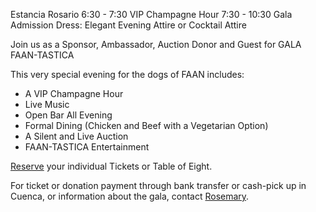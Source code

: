 Estancia Rosario
6:30 - 7:30 VIP Champagne Hour
7:30 - 10:30 Gala Admission
Dress: Elegant Evening Attire or Cocktail Attire

Join us as a Sponsor, Ambassador, Auction Donor and Guest for GALA FAAN-TASTICA

This very special evening for the dogs of FAAN includes:

- A VIP Champagne Hour
- Live Music
- Open Bar All Evening
- Formal Dining (Chicken and Beef with a Vegetarian Option)
- A Silent and Live Auction
- FAAN-TASTICA Entertainment

[Reserve](https://amicicannis1.ddock.gives/?givingPageId=e2d53e73-039f-4b81-acf7-5632a0c753e4) your individual Tickets or Table of Eight.

For ticket or donation payment through bank transfer or cash-pick up in Cuenca, or information about the gala, contact [Rosemary](/contact).
